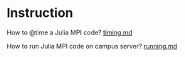 # Instruction

How to @time a Julia MPI code? [timing.md](https://github.com/zhaotianjing/MPI_testing/blob/master/timing.md)

How to run Julia MPI code on campus server? [running.md](https://github.com/zhaotianjing/MPI_testing/blob/master/running.md)
